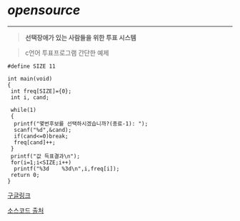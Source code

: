 # ***opensource***
***
 >**선택장애가 있는 사람들을 위한 투표 시스템**
 
 >c언어 투표프로그램 간단한 예제
>>

```#include<stdio.h>
#define SIZE 11

int main(void)
{
 int freq[SIZE]={0};
 int i, cand;

 while(1)
 {
  printf("몇번후보를 선택하시겠습니까?(종료-1): ");
  scanf("%d",&cand);
  if(cand<=0)break;
  freq[cand]++;
 }
 printf("값 득표결과\n");
 for(i=1;i<SIZE;i++)
  printf("%3d    %3d\n",i,freq[i]);
 return 0;
}
```

[구글링크](https://www.google.co.kr/)


[소스코드 출처](https://m.blog.naver.com/PostView.naver?isHttpsRedirect=true&blogId=gydlf822&logNo=90156682104)
